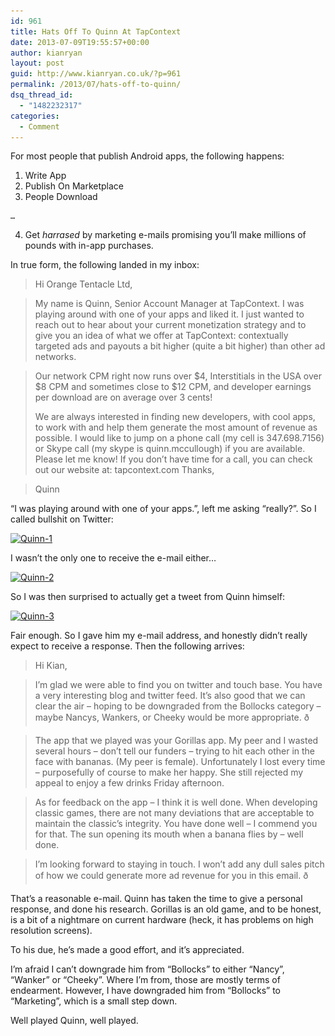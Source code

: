 ```yaml
---
id: 961
title: Hats Off To Quinn At TapContext
date: 2013-07-09T19:55:57+00:00
author: kianryan
layout: post
guid: http://www.kianryan.co.uk/?p=961
permalink: /2013/07/hats-off-to-quinn/
dsq_thread_id:
  - "1482232317"
categories:
  - Comment
---
```

For most people that publish Android apps, the following happens:

  1. Write App
  2. Publish On Marketplace
  3. People Download
  
    … 
  4. Get _harrased_ by marketing e-mails promising you’ll make millions of pounds with in-app purchases.

In true form, the following landed in my inbox:

> Hi Orange Tentacle Ltd,
    
> My name is Quinn, Senior Account Manager at TapContext. I was playing around with one of your apps and liked it. I just wanted to reach out to hear about your current monetization strategy and to give you an idea of what we offer at TapContext: contextually targeted ads and payouts a bit higher (quite a bit higher) than other ad networks.
    
> 
    
> Our network CPM right now runs over $4, Interstitials in the USA over $8 CPM and sometimes close to $12 CPM, and developer earnings per download are on average over 3 cents!
> 
> We are always interested in finding new developers, with cool apps, to work with and help them generate the most amount of revenue as possible. I would like to jump on a phone call (my cell is 347.698.7156) or Skype call (my skype is quinn.mccullough) if you are available. Please let me know! If you don’t have time for a call, you can check out our website at: tapcontext.com Thanks,
   
    
> Quinn

“I was playing around with one of your apps.”, left me asking “really?”. So I called bullshit on Twitter:

[<img src="/assets/images/2013/07/Quinn-1-300x129.png" alt="Quinn-1"   class="aligncenter size-medium wp-image-975" srcset="/assets/images/2013/07/Quinn-1-300x129.png 300w, /assets/images/2013/07/Quinn-1.png 335w" sizes="(max-width: 300px) 100vw, 300px" />](https://twitter.com/kianryan/status/352098871813488640)

I wasn’t the only one to receive the e-mail either…

[<img src="/assets/images/2013/07/Quinn-2-264x300.png" alt="Quinn-2"   class="aligncenter size-medium wp-image-977" srcset="/assets/images/2013/07/Quinn-2-264x300.png 264w, /assets/images/2013/07/Quinn-2.png 335w" sizes="(max-width: 264px) 100vw, 264px" />](https://twitter.com/_elj/status/352109514419486720)

So I was then surprised to actually get a tweet from Quinn himself:

[<img src="/assets/images/2013/07/Quinn-3-300x126.png" alt="Quinn-3"   class="aligncenter size-medium wp-image-979" srcset="/assets/images/2013/07/Quinn-3-300x126.png 300w, /assets/images/2013/07/Quinn-3.png 333w" sizes="(max-width: 300px) 100vw, 300px" />](https://twitter.com/TapContext/status/352144989494575104)

Fair enough. So I gave him my e-mail address, and honestly didn’t really expect to receive a response. Then the following arrives:

> Hi Kian,
    
> 
    
> I’m glad we were able to find you on twitter and touch base. You have a very interesting blog and twitter feed. It’s also good that we can clear the air – hoping to be downgraded from the Bollocks category – maybe Nancys, Wankers, or Cheeky would be more appropriate. ð
    
> 
    
> The app that we played was your Gorillas app. My peer and I wasted several hours – don’t tell our funders – trying to hit each other in the face with bananas. (My peer is female). Unfortunately I lost every time – purposefully of course to make her happy. She still rejected my appeal to enjoy a few drinks Friday afternoon.
    
> 
    
> As for feedback on the app – I think it is well done. When developing classic games, there are not many deviations that are acceptable to maintain the classic’s integrity. You have done well – I commend you for that. The sun opening its mouth when a banana flies by – well done.
    
> 
    
> I’m looking forward to staying in touch. I won’t add any dull sales pitch of how we could generate more ad revenue for you in this email. ð

That’s a reasonable e-mail. Quinn has taken the time to give a personal response, and done his research. Gorillas is an old game, and to be honest, is a bit of a nightmare on current hardware (heck, it has problems on high resolution screens).

To his due, he’s made a good effort, and it’s appreciated.

I’m afraid I can’t downgrade him from “Bollocks” to either “Nancy”, “Wanker” or “Cheeky”. Where I’m from, those are mostly terms of endearment. However, I have downgraded him from “Bollocks” to “Marketing”, which is a small step down.

Well played Quinn, well played.